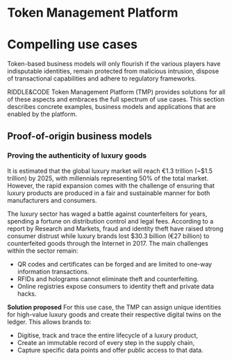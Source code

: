 # Token Management Platform
# Compelling use cases

Token-based business models will only flourish if the various players have indisputable identities, remain protected from malicious intrusion, dispose of transactional capabilities and adhere to regulatory frameworks.

RIDDLE&CODE Token Management Platform (TMP) provides solutions for all of these aspects and embraces the full spectrum of use cases. This section describes concrete examples, business models and applications that are enabled by the platform.


## Proof-of-origin business models

### Proving the authenticity of luxury goods
It is estimated that the global luxury market will reach €1.3 trillion (~$1.5 trillion) by 2025, with millennials representing 50% of the total market. However, the rapid expansion comes with the challenge of ensuring that luxury products are produced in a fair and sustainable manner for both manufacturers and consumers.

The luxury sector has waged a battle against counterfeiters for years, spending a fortune on distribution control and legal fees. According to a report by Research and Markets, fraud and identity theft have raised strong consumer distrust while luxury brands lost $30.3 billion (€27 billion) to counterfeited goods through the Internet in 2017. The main challenges within the sector remain:
* QR codes and certificates can be forged and are limited to one-way information transactions.
* RFIDs and holograms cannot eliminate theft and counterfeiting.
* Online registries expose consumers to identity theft and private data hacks.

**Solution proposed**
For this use case, the TMP can assign unique identities for high-value luxury goods and create their respective digital twins on the ledger. This allows brands to:
* Digitise, track and trace the entire lifecycle of a luxury product,
* Create an immutable record of every step in the supply chain,
* Capture specific data points and offer public access to that data.

